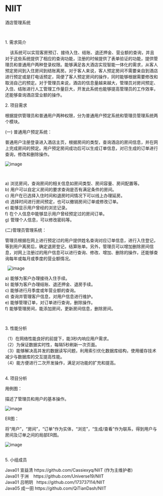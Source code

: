 # NIIT
酒店管理系统

<br>
<p>1. 需求简介</p>
<p>&nbsp; &nbsp; 该系统可以实现客房预订、接待入住、结账、退还押金、营业额的查询，并且对于这些系统提供了相应的查询功能，注册的时候提供了表单验证的功能，提供管理员和普通用户两种登录权限。能够满足各大酒店实现智能一体化的需求，从客人预定房间到入住房间到结账离房。对于客人来说，客人预定房间不需要亲自到酒店进行预定或是打电话预定，简便了客人预定房间的操作，同时能够根据需要修改和取消自己的预定。对于管理员来说，酒店的信息量越来越大，管理员对房间预定、入住、结账进行人工管理工作量巨大，开发此系统也能够提高管理员的工作效率，还能够查询酒店营业额的操作。
</p>

<p>2.  项目需求</p>
<p>根据提供管理员和普通用户两种权限，分为普通用户预定系统和管理员管理系统两个模块。
</p>
<p>(一)	普通用户预定系统：</p>
<p>普通用户注册登录进入酒店主页，根据房间的类型，查询酒店的房间信息，并在网上完成房间的预定。用户预定房间成功后可以生成订单信息，对已生成的订单进行查询，修改和删除操作。
</p>

 ![image](https://github.com/Cassiexyq/NIIT/blob/master/image/1.png)
 
 </br>
<p>a)  浏览房间，查询房间的相关信息如房间类型、房间容量、房间配置等。</br>
b)	用户可以自定义房间的要求查询是否有满足条件的房间。</br>
c)	用户在已选择入住时间和退房时间情况下可以线上办理延房。</br>
d)	选择时间进行房间预定，也可以撤销房间订单或修改订单。</br>
e)	能够显示用户曾经的浏览记录。</br>
f)	在个人信息中能够显示用户曾经预定过的房间订单。</br>
g)	管理个人信息，可以修改密码等。
</br></p>
<p>(二)管理员管理系统：</p>
<p>管理员根据在网上进行预定过的用户提供姓名查询对应订单信息，进行入住登记，等到用户离房后，确定退房登记，结算账单。另外，管理员可以增加删除房间信息，对网上注册过的用户信息可以进行查询、修改、增加、删除的操作，还能够查询每年或每月或季度的营业额情况。
</p>

   ![image](https://github.com/Cassiexyq/NIIT/blob/master/image/2.png)
 
<p>a)   能够为客户办理接待入住手续。<br/>
b)	能够为客户办理结账、退还押金、退房手续。<br/>
c)	能够进行月季度或年营业额的查询。<br/>
d)	查询并管理客户信息，对用户信息进行维护。<br/>
e)	能够管理订单，对订单进行查询，删除操作。<br/>
f)	能够管理房间，能添加房间，更新房间信息，删除房间。</br>
</p></br>
<p>3.  性能分析</p>
（1）在网络性能良好的前提下，能3秒内响应用户需求。<br/>
（2）为保证数据实时性，每隔5秒刷新一次页面。<br/>
（3）能够解决高并发的数据读写问题，利用索引优化数据库结构，使用缓存技术减少与数据库的交互提高性能。</br>
（4）能方便进行二次开发操作，满足对功能的扩充和提高。</br>
<p></br>4.    项目分析</p>
<p>用例图：</p>
  <p>描述了管理员和用户的基本操作。</p>
  
  ![image](https://github.com/Cassiexyq/NIIT/blob/master/image/3.png)
  
  </p><p>ER图：
</p><p>  将“用户”，“房间”，“订单”作为实体，“浏览”，“生成/查看”作为联系，得到用户与房间及订单之间的局部ER图。
</p>

 ![image](https://github.com/Cassiexyq/NIIT/blob/master/image/4.png)
 
<p></br> 5.    小组成员</p>
Java01 宣益清   https://github.com/Cassiexyq/NIIT   (作为主维护者)</br>
Java01 于洲    https://github.com/Universe19/NIIT </br>
Java01 吕明玥   https://github.com/173737114/NIIT  </br>
Java05 成一田 https://github.com/QiTianDash/NIIT </br>

